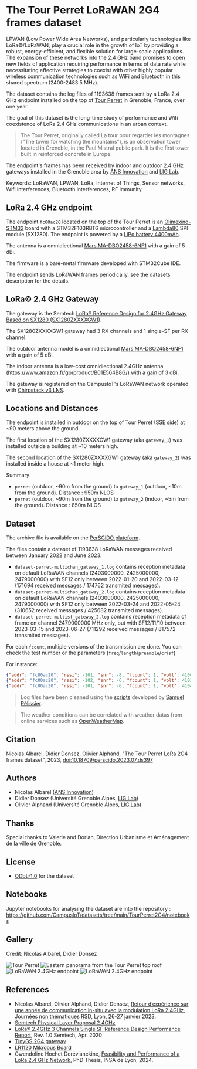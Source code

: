 # The Tour Perret LoRaWAN 2G4 frames dataset

LPWAN (Low Power Wide Area Networks), and particularly technologies like LoRa©/LoRaWAN, play a crucial role in the growth of IoT by providing a robust, energy-efficient, and flexible solution for large-scale applications. The expansion of these networks into the 2.4 GHz band promises to open new fields of application requiring performance in terms of data rate while necessitating effective strategies to coexist with other highly popular wireless communication technologies such as WiFi and Bluetooth in this shared spectrum (2400-2483.5 MHz).

The dataset contains the log files of 1193638 frames sent by a LoRa 2.4 GHz endpoint installed on the top of [Tour Perret](https://en.wikipedia.org/wiki/Perret_tower_(Grenoble)) in Grenoble, France, over one year.

The goal of this dataset is the long-time study of performance and Wifi coexistence of LoRa 2.4 GHz communications in an urban context.

> The Tour Perret, originally called La tour pour regarder les montagnes ("The tower for watching the mountains"), is an observation tower located in Grenoble, in the Paul Mistral public park. It is the first tower built in reinforced concrete in Europe.

The endpoint's frames has been received by indoor and outdoor 2.4 GHz gateways installed in the Grenoble area by [ANS Innovation](https://www.ans-innovation.fr/) and  [LIG Lab](https://www.liglab.fr/).

Keywords: LoRaWAN, LPWAN, LoRa, Internet of Things, Sensor networks, Wifi interferences, Bluetooth interferences, RF immunity

## LoRa 2.4 GHz endpoint

The endpoint `fc00ac20` located on the top of the Tour Perret is an [Olimexino-STM32](https://www.olimex.com/Products/Duino/STM32/OLIMEXINO-STM32/open-source-hardware) board with a STM32F103RBT6 microcontroller and a [Lambda80](https://www.farnell.com/datasheets/2720464.pdf) SPI module (SX1280). 
The endpoint is powered by a [LiPo battery 4400mAh](https://www.olimex.com/Products/Power/Lipo-battery/BATTERY-LIPO4400mAh/).

The antenna is a omnidiectional [Mars MA-DBO2458-6NF1](https://www.mhzshop.com/pdf/en/2377-Datasheet.pdf) with a gain of 5 dBi.

The firmware is a bare-metal firmware developed with STM32Cube IDE.

The endpoint sends LoRaWAN frames periodically, see the datasets description for the details. 


## LoRa© 2.4 GHz Gateway

The gateway is the Semtech [LoRa® Reference Design for 2.4GHz Gateway Based on SX1280 (SX1280ZXXXXGW1)](https://www.semtech.fr/products/wireless-rf/lora-core/sx1280zxxxxgw1).

The SX1280ZXXXXGW1 gateway had 3 RX channels and 1 single-SF per RX channel.

The outdoor antenna model is a omnidiectional [Mars MA-DBO2458-6NF1](https://www.mhzshop.com/pdf/en/2377-Datasheet.pdf) with a gain of 5 dBi.

The indoor antenna is a low-cost omnidiectional 2.4GHz antenna (https://www.amazon.fr/gp/product/B01E564B8G/) with a gain of 3 dBi.

The gateway is registered on the CampusIoT's LoRaWAN network operated with [Chirpstack v3 LNS](https://www.chirpstack.io/).

##  Locations and Distances

The endpoint is installed in outdoor on the top of Tour Perret (SSE side) at ~90 meters above the ground.

The first location of the SX1280ZXXXXGW1 gateway (aka `gateway_1`) was installed outside a building at ~10 meters high.

The second location of the SX1280ZXXXXGW1 gateway (aka `gateway_2`) was installed inside a house at ~1 meter high.

Summary
* `perret` (outdoor, ~90m from the ground) to `gateway_1` (outdoor, ~10m from the ground). Distance : 950m NLOS
* `perret` (outdoor, ~90m from the ground) to `gateway_2` (indoor, ~5m from the ground). Distance : 850m NLOS

## Dataset

The archive file is available on the [PerSCiDO plateform](https://commons.datacite.org/doi.org?query=The+Tour+Perret+LoRa+2G4+frames+dataset).

The files contain a dataset of 1193638 LoRaWAN messages received between January 2022 and June 2023. 

* `dataset-perret-multichan_gateway_1.log` contains reception metadata on default LoRaWAN channels (2403000000, 2425000000, 2479000000) with SF12 only between 2022-01-20 and 2022-03-12 (171694 received messages / 174762 transmited messages).
* `dataset-perret-multichan_gateway_2.log` contains reception metadata on default LoRaWAN channels (2403000000, 2425000000, 2479000000) with SF12 only between 2022-03-24 and 2022-05-24 (310652 received messages / 425682 transmited messages).
* `dataset-perret-multisf_gateway_2.log` contains reception metadata of frame on channel 2479000000 MHz only, but with SF12/11/10 between 2023-03-15 and 2023-06-27 (711292 received messages / 817572 transmited messages).


For each `fcount`, multiple versions of the transmission are done. You can check the test number or the parameters (`freq`/`length`/`preamble`/`cr`/`sf`)

For instance:

```json
{"addr": "fc00ac20", "rssi": -101, "snr": -8, "fcount": 1, "volt": 4106, "test": 1, "timestamp": "2023-03-15T08:18:24+00:00", "freq": 2479000000, "length": 15, "preamble": 8, "cr": "4/5", "sf": 12, "bw": 800}
{"addr": "fc00ac20", "rssi": -102, "snr": -6, "fcount": 1, "volt": 4103, "test": 2, "timestamp": "2023-03-15T08:18:25+00:00", "freq": 2479000000, "length": 15, "preamble": 8, "cr": "4/5", "sf": 11, "bw": 800}
{"addr": "fc00ac20", "rssi": -101, "snr": -6, "fcount": 1, "volt": 4104, "test": 3, "timestamp": "2023-03-15T08:18:27+00:00", "freq": 2479000000, "length": 15, "preamble": 8, "cr": "4/5", "sf": 10, "bw": 800}
```

> Log files have been cleaned using the [scripts](https://gitlab.inria.fr/spelissi/wisec-2022-reproductibility/-/tree/master/code) developed by [Samuel Pélissier](https://orcid.org/0000-0002-3554-2585).

> The weather conditions can be correlated with weather datas from online services such as [OpenWeatherMap](https://openweathermap.org/city/3014728).

## Citation

Nicolas Albarel, Didier Donsez, Olivier Alphand, "The Tour Perret LoRa 2G4 frames dataset", 2023, [doi:10.18709/perscido.2023.07.ds397](https://www.doi.org/10.18709/perscido.2023.07.ds397)

## Authors

* Nicolas Albarel ([ANS Innovation](https://www.ans-innovation.fr/))
* Didier Donsez (Université Grenoble Alpes, [LIG Lab](https://www.liglab.fr/))
* Olivier Alphand (Université Grenoble Alpes, [LIG Lab](https://www.liglab.fr/))

## Thanks

Special thanks to Valerie and Dorian, Direction Urbanisme et Aménagement de la ville de Grenoble.

## License
* [ODbL-1.0](LICENSE.txt) for the dataset

## Notebooks

Jupyter notebooks for analysing the dataset are into the repository : https://github.com/CampusIoT/datasets/tree/main/TourPerret2G4/notebooks

## Gallery

Credit: Nicolas Albarel, Didier Donsez

![Tour Perret](./media/tourperret_01.jpg)
![Eastern panorama from the Tour Perret top roof](./media/tourperret_top_pano_east.jpg)
![LoRaWAN 2.4GHz endpoint](./media/ans-tester-2g4.jpg)
![LoRaWAN 2.4GHz endpoint](./media/top_perret_tower.jpg)


## References
* Nicolas Albarel, Olivier Alphand, Didier Donsez, [Retour d’expérience sur une année de communication in-situ avec la modulation LoRa 2.4GHz](https://gdr-rsd.fr/wp-content/uploads/2023/01/Session_1_-_DidierDonsez_-_REX_LoRa_2.4GHz__GDR_RSD.pdf), [Journées non thématiques RSD](https://gdr-rsd.fr/journees2023/), Lyon, 26-27 janvier 2023.
* [Semtech Physical Layer Proposal 2.4GHz](https://lora-developers.semtech.com/documentation/tech-papers-and-guides/physical-layer-proposal-2.4ghz/)
* [LoRa® 2.4GHz 3 Channels Single SF Reference Design
Performance Report](https://semtech.my.salesforce.com/sfc/p/#E0000000JelG/a/2R0000001PqL/cdoTFmqf7LlgF4NVLAQcC6y2hjPu25INIHdaXw3bpR4), Rev. 1.0 Semtech, Apr. 2020
* [TinyGS 2G4 gateway](https://github.com/thingsat/tinygs_2g4station)
* [LR1120 Mikrobus Board](https://github.com/thingsat/lr1120_mikrobus)
* Gwendoline Hochet Derévianckine, [Feasibility and Performance of a LoRa 2.4 GHz Network](https://pastel.hal.science/INSA-LYON-THESES/tel-04858023v1), PhD Thesis, INSA de Lyon, 2024.
